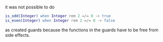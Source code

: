 it was not possible to do

```erlang
is_odd(Integer) when Integer rem 2 =/= 0 -> true
is_even(Integer) when Integer rem 2 =/= 0 -> false
```

as created guards because the functions in the guards have to be free from side effects.